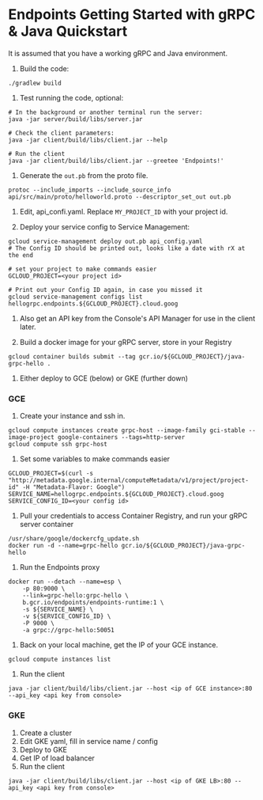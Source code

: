 # Endpoints Getting Started with gRPC & Java Quickstart

It is assumed that you have a working gRPC and Java environment.

1. Build the code:

```
./gradlew build
```

1. Test running the code, optional:

```
# In the background or another terminal run the server:
java -jar server/build/libs/server.jar

# Check the client parameters:
java -jar client/build/libs/client.jar --help

# Run the client
java -jar client/build/libs/client.jar --greetee 'Endpoints!'
```

1. Generate the `out.pb` from the proto file.

```
protoc --include_imports --include_source_info api/src/main/proto/helloworld.proto --descriptor_set_out out.pb
```

1. Edit, api_confi.yaml. Replace `MY_PROJECT_ID` with your project id.

1. Deploy your service config to Service Management:

```
gcloud service-management deploy out.pb api_config.yaml
# The Config ID should be printed out, looks like a date with rX at the end

# set your project to make commands easier
GCLOUD_PROJECT=<your project id>

# Print out your Config ID again, in case you missed it
gcloud service-management configs list hellogrpc.endpoints.${GCLOUD_PROJECT}.cloud.goog
```

1. Also get an API key from the Console's API Manager for use in the client later.

1. Build a docker image for your gRPC server, store in your Registry

```
gcloud container builds submit --tag gcr.io/${GCLOUD_PROJECT}/java-grpc-hello .
```

1. Either deploy to GCE (below) or GKE (further down)

### GCE

1. Create your instance and ssh in.

```
gcloud compute instances create grpc-host --image-family gci-stable --image-project google-containers --tags=http-server
gcloud compute ssh grpc-host
```

1. Set some variables to make commands easier

```
GCLOUD_PROJECT=$(curl -s "http://metadata.google.internal/computeMetadata/v1/project/project-id" -H "Metadata-Flavor: Google")
SERVICE_NAME=hellogrpc.endpoints.${GCLOUD_PROJECT}.cloud.goog
SERVICE_CONFIG_ID=<your config id>
```

1. Pull your credentials to access Container Registry, and run your gRPC server container

```
/usr/share/google/dockercfg_update.sh
docker run -d --name=grpc-hello gcr.io/${GCLOUD_PROJECT}/java-grpc-hello
```

1. Run the Endpoints proxy

```
docker run --detach --name=esp \
    -p 80:9000 \
    --link=grpc-hello:grpc-hello \
    b.gcr.io/endpoints/endpoints-runtime:1 \
    -s ${SERVICE_NAME} \
    -v ${SERVICE_CONFIG_ID} \
    -P 9000 \
    -a grpc://grpc-hello:50051
```

1. Back on your local machine, get the IP of your GCE instance.

```
gcloud compute instances list
```

1. Run the client

```
java -jar client/build/libs/client.jar --host <ip of GCE instance>:80 --api_key <api key from console>
```

### GKE

1. Create a cluster
1. Edit GKE yaml, fill in service name / config
1. Deploy to GKE
1. Get IP of load balancer
1. Run the client

```
java -jar client/build/libs/client.jar --host <ip of GKE LB>:80 --api_key <api key from console>
```
